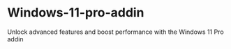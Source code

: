 # Windows-11-pro-addin
Unlock advanced features and boost performance with the Windows 11 Pro addin
